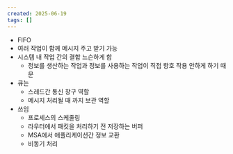 ```yaml
---
created: 2025-06-19
tags: []
---
```

- FIFO
- 여러 작업이 함께 메시지 주고 받기 가능
- 시스템 내 작업 간의 결합 느슨하게 함
	- 정보를 생산하는 작업과 정보를 사용하는 작업이 직접 항호 작용 안하게 하기 때문
- 큐는 
	- 스레드간 통신 창구 역할
	- 메시지 처리될 때 까지 보관 역할
- 쓰임
	- 프로세스의 스케줄링
	- 라우터에서 패킷을 처리하기 전 저장하는 버퍼
	- MSA에서 애플리케이션간 정보 교환
	- 비동기 처리